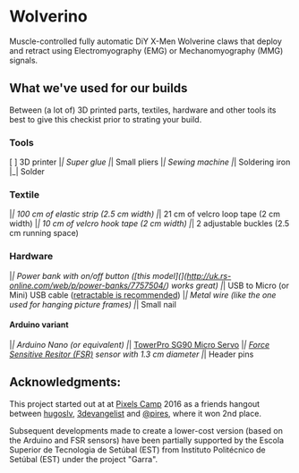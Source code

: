 # Wolverino
Muscle-controlled fully automatic DiY X-Men Wolverine claws that
deploy and retract using Electromyography (EMG) or Mechanomyography (MMG)
signals.

## What we've used for our builds
Between (a lot of) 3D printed parts, textiles, hardware and other
tools its best to give this checkist prior to strating your build.

### Tools
[ ] 3D printer
|_| Super glue
|_| Small pliers
|_| Sewing machine
|_| Soldering iron
|_| Solder

### Textile 
|_| 100 cm of elastic strip (2.5 cm width)
|_| 21 cm of velcro loop tape (2 cm width)
|_| 10 cm of velcro hook tape (2 cm width)
|_| 2 adjustable buckles (2.5 cm running space)

### Hardware
|_| Power bank with on/off button ([this
model](](http://uk.rs-online.com/web/p/power-banks/7757504/) works
great)
|_| USB to Micro (or Mini) USB cable ([retractable is
recommended](http://www.dx.com/pt/p/retractable-usb-to-mini-usb-data-cable-74cm-length-22552#.WYMNZhRT7Ew))
|_| Metal wire (like the one used for hanging picture frames)
|_| Small nail

#### Arduino variant
|_| Arduino Nano (or equivalent)
|_| [TowerPro SG90 Micro
Servo](http://www.dx.com/pt/p/towerpro-sg90-9g-mini-servo-with-accessories-12859?tc=EUR&gclid=EAIaIQobChMImq_ws_y61QIV1kAbCh2QWAYLEAQYAiABEgKSEfD_BwE#.WYMKfRRT7Ew)
|_| [Force Sensitive Resitor
(FSR)](http://www.botnroll.com/en/outros/222-sen-09375-sensor-de-forca-resistivo-05-.html?search_query=fsr&results=3)
sensor with 1.3 cm diameter
|_| Header pins


## Acknowledgments:
This project started out at at [Pixels
Camp](https://github.com/PixelsCamp) 2016 as a friends hangout between
[hugoslv](https://github.com/hugoslv),
[3devangelist](https://github.com/3devangelist) and 
[@pires](https://github.com/pires), where it won 2nd place. 

Subsequent developments made to create a lower-cost version (based on
the Arduino and FSR sensors) have been partially supported by the
Escola Superior de Tecnologia de Setúbal (EST) from Instituto
Polit&eacute;cnico de Setúbal (EST) under the project "Garra".
